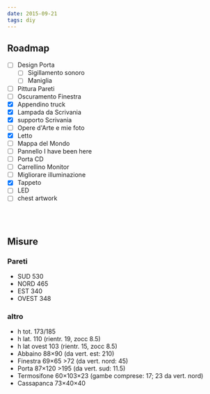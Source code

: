 ```yaml
---
date: 2015-09-21
tags: diy
---
```

## Roadmap

- [ ] Design Porta
	- [ ] Sigillamento sonoro
	- [ ] Maniglia
- [ ] Pittura Pareti
- [ ] Oscuramento Finestra
- [x] Appendino truck
- [x] Lampada da Scrivania
- [x] supporto Scrivania
- [ ] Opere d'Arte e mie foto
- [x] Letto
- [ ] Mappa del Mondo
- [ ] Pannello I have been here
- [ ] Porta CD
- [ ] Carrellino Monitor
- [ ] Migliorare illuminazione
- [x] Tappeto
- [ ] LED
- [ ] chest artwork

<br>
<br>

## Misure

### Pareti

- SUD 530
- NORD 465
- EST 340
- OVEST 348

### altro

- h tot. 173/185
- h lat. 110 (rientr. 19, zocc 8.5)
- h lat ovest 103 (rientr. 15, zocc 8.5)
- Abbaino 88×90 (da vert. est: 210)
- Finestra 69×65 >72 (da vert. nord: 45)
- Porta 87×120 >195 (da vert. sud: 11.5)
- Termosifone 60×103×23 (gambe comprese: 17; 23 da vert. nord)
- Cassapanca 73×40×40